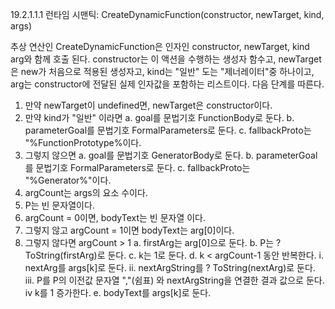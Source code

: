 19.2.1.1.1 런타임 시맨틱: CreateDynamicFunction(constructor, newTarget, kind, args)

추상 연산인 CreateDynamicFunction은 인자인 constructor, newTarget, kind arg와 함께 호출 된다. constructor는 이 액션을 수행하는 생성자 함수고, newTarget은 new가 처음으로 적용된 생성자고, kind는 "일반" 도는 "제너레이터"중 하나이고, arg는 constructor에 전달된 실제 인자값을 포함하는 리스트이다. 다음 단계를 따른다.

1. 만약 newTarget이 undefined면, newTarget은 constructor이다.
2. 만약 kind가 "일반" 이라면
  a. goal를 문법기호 FunctionBody로 둔다.
  b. parameterGoal를 문법기호 FormalParameters로 둔다.
  c. fallbackProto는 "%FunctionPrototype%이다.
3. 그렇지 않으면
  a. goal를 문법기호 GeneratorBody로 둔다.
  b. parameterGoal를 문법기호 FormalParameters로 둔다.
  c. fallbackProto는 "%Generator%"이다.
4. argCount는 args의 요소 수이다.
5. P는 빈 문자열이다.
6. argCount = 0이면, bodyText는 빈 문자열 이다.
7. 그렇지 않고 argCount = 1이면 bodyText는 arg[0]이다.
8. 그렇지 않다면 argCount > 1
  a. firstArg는 arg[0]으로 둔다.
  b. P는 ?ToString(firstArg)로 둔다.
  c. k는 1로 둔다.
  d. k < argCount-1 동안 반복한다.
    i. nextArg를 args[k]로 둔다.
    ii. nextArgString를 ? ToString(nextArg)로 둔다.
    iii. P를 P의 이전값 문자열 ","(쉼표) 와 nextArgString을 연결한 결과 값으로 둔다.
    iv k를 1 증가한다.
  e. bodyText를 args[k]로 둔다.


